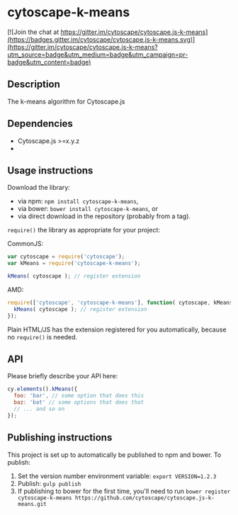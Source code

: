 cytoscape-k-means
================================================================================

[![Join the chat at https://gitter.im/cytoscape/cytoscape.js-k-means](https://badges.gitter.im/cytoscape/cytoscape.js-k-means.svg)](https://gitter.im/cytoscape/cytoscape.js-k-means?utm_source=badge&utm_medium=badge&utm_campaign=pr-badge&utm_content=badge)


## Description

The k-means algorithm for Cytoscape.js


## Dependencies

 * Cytoscape.js >=x.y.z
 * <List your dependencies here please>


## Usage instructions

Download the library:
 * via npm: `npm install cytoscape-k-means`,
 * via bower: `bower install cytoscape-k-means`, or
 * via direct download in the repository (probably from a tag).

`require()` the library as appropriate for your project:

CommonJS:
```js
var cytoscape = require('cytoscape');
var kMeans = require('cytoscape-k-means');

kMeans( cytoscape ); // register extension
```

AMD:
```js
require(['cytoscape', 'cytoscape-k-means'], function( cytoscape, kMeans ){
  kMeans( cytoscape ); // register extension
});
```

Plain HTML/JS has the extension registered for you automatically, because no `require()` is needed.


## API

Please briefly describe your API here:

```js
cy.elements().kMeans({
  foo: 'bar', // some option that does this
  baz: 'bat' // some options that does that
  // ... and so on
});
```


## Publishing instructions

This project is set up to automatically be published to npm and bower.  To publish:

1. Set the version number environment variable: `export VERSION=1.2.3`
1. Publish: `gulp publish`
1. If publishing to bower for the first time, you'll need to run `bower register cytoscape-k-means https://github.com/cytoscape/cytoscape.js-k-means.git`
